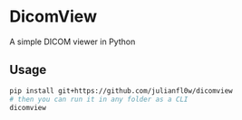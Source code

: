 # DicomView  
A simple DICOM viewer in Python  

## Usage 
```bash  
pip install git+https://github.com/julianfl0w/dicomview  
# then you can run it in any folder as a CLI  
dicomview  
```
